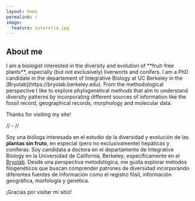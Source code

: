 ```yaml
---
layout: home
permalink: /
image:
  feature: asterella.jpg
---
```


<h2> About me </h2>
I am a biologist interested in the diversity and evolution of **fruit-free plants**, especially (but not exclusively) liverworts and conifers. I am a PhD candidate in the departement of Integrative Biology at UC Berkeley in the [Bryolab](https://bryolab.berkeley.edu). 
From the methodological perspective I like to explore phylogenetical methods that aim to understand diversity patterns by incorporating different sources of information like the fossil record, geographical records, morphology and molecular data.

Thanks for visiting my site!

// - // 

Soy una bióloga interesada en el estudio de la diversidad y evolución de las **plantas sin fruto**, en especial (pero no exclusivamente) hepáticas y coníferas. Soy candidata a doctora en el departamento de Integrative Biology en la Universidad de California, Berkeley; específicamente en el [Bryolab](https://bryolab.berkeley.edu).
Desde una perspectiva metodológica, me gusta explorar métodos filogenéticos que buscan comprender patrones de diversidad incorporando diferentes fuentes de información como el registro fósil, información geográfica, morfología y genética.

¡Gracias por visitar mi sitio!
